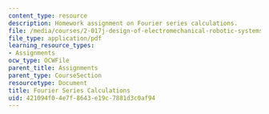 ```yaml
---
content_type: resource
description: Homework assignment on Fourier series calculations.
file: /media/courses/2-017j-design-of-electromechanical-robotic-systems-fall-2009/421094f04e7f8643e19c7881d3c0af94_MIT2_017JF09_p07.pdf
file_type: application/pdf
learning_resource_types:
- Assignments
ocw_type: OCWFile
parent_title: Assignments
parent_type: CourseSection
resourcetype: Document
title: Fourier Series Calculations
uid: 421094f0-4e7f-8643-e19c-7881d3c0af94
---
```

